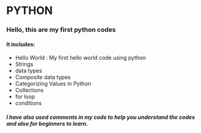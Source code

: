 # PYTHON
### Hello, this are my first python codes
#### It includes:
* Hello World : My first hello world code using python
* Strings
* data types
* Composite data types
* Categorizing Values in Python
* Collections
* for loop
* conditions

##### I have also used comments in my code to help you understand the codes and also for beginners to learn.